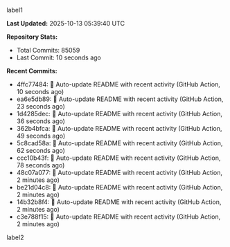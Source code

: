 
label1 
<!-- ACTIVITY_START -->
**Last Updated:** 2025-10-13 05:39:40 UTC

**Repository Stats:**
- Total Commits: 85059
- Last Commit: 10 seconds ago

**Recent Commits:**
- 4ffc77484: 🤖 Auto-update README with recent activity (GitHub Action, 10 seconds ago)
- ea6e5db89: 🤖 Auto-update README with recent activity (GitHub Action, 23 seconds ago)
- 1d4285dec: 🤖 Auto-update README with recent activity (GitHub Action, 36 seconds ago)
- 362b4bfca: 🤖 Auto-update README with recent activity (GitHub Action, 49 seconds ago)
- 5c8cad58a: 🤖 Auto-update README with recent activity (GitHub Action, 62 seconds ago)
- ccc10b43f: 🤖 Auto-update README with recent activity (GitHub Action, 78 seconds ago)
- 48c07a077: 🤖 Auto-update README with recent activity (GitHub Action, 2 minutes ago)
- be21d04c8: 🤖 Auto-update README with recent activity (GitHub Action, 2 minutes ago)
- 14b32b8f4: 🤖 Auto-update README with recent activity (GitHub Action, 2 minutes ago)
- c3e788f15: 🤖 Auto-update README with recent activity (GitHub Action, 2 minutes ago)
<!-- ACTIVITY_END -->

label2
